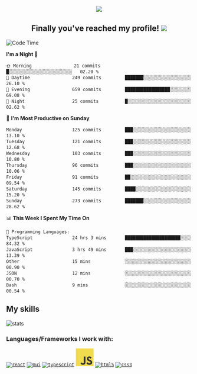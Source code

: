 <p align="center">
  <img src="https://user-images.githubusercontent.com/102032437/162972217-d9d013af-ed44-46cb-bd0c-aaf87b5200e7.gif">
</p>

<h2 align="center">
  Finally you've reached my profile!
  <img src="https://media.giphy.com/media/hvRJCLFzcasrR4ia7z/giphy.gif" width="28">
</h2>

<!--START_SECTION:waka-->
![Code Time](http://img.shields.io/badge/Code%20Time-1%2C256%20hrs%2012%20mins-blue)

**I'm a Night 🦉** 

```text
🌞 Morning                21 commits          █░░░░░░░░░░░░░░░░░░░░░░░░   02.20 % 
🌆 Daytime                249 commits         ███████░░░░░░░░░░░░░░░░░░   26.10 % 
🌃 Evening                659 commits         █████████████████░░░░░░░░   69.08 % 
🌙 Night                  25 commits          █░░░░░░░░░░░░░░░░░░░░░░░░   02.62 % 
```
📅 **I'm Most Productive on Sunday** 

```text
Monday                   125 commits         ███░░░░░░░░░░░░░░░░░░░░░░   13.10 % 
Tuesday                  121 commits         ███░░░░░░░░░░░░░░░░░░░░░░   12.68 % 
Wednesday                103 commits         ███░░░░░░░░░░░░░░░░░░░░░░   10.80 % 
Thursday                 96 commits          ███░░░░░░░░░░░░░░░░░░░░░░   10.06 % 
Friday                   91 commits          ██░░░░░░░░░░░░░░░░░░░░░░░   09.54 % 
Saturday                 145 commits         ████░░░░░░░░░░░░░░░░░░░░░   15.20 % 
Sunday                   273 commits         ███████░░░░░░░░░░░░░░░░░░   28.62 % 
```


📊 **This Week I Spent My Time On** 

```text
💬 Programming Languages: 
TypeScript               24 hrs 3 mins       █████████████████████░░░░   84.32 % 
JavaScript               3 hrs 49 mins       ███░░░░░░░░░░░░░░░░░░░░░░   13.39 % 
Other                    15 mins             ░░░░░░░░░░░░░░░░░░░░░░░░░   00.90 % 
JSON                     12 mins             ░░░░░░░░░░░░░░░░░░░░░░░░░   00.70 % 
Bash                     9 mins              ░░░░░░░░░░░░░░░░░░░░░░░░░   00.54 % 
```


<!--END_SECTION:waka-->

<h2>My skills</h2>

<img src="https://github-readme-stats.vercel.app/api?username=etczrn&count_private=true&show_icons=true&hide_border=true&bg_color=45deg,185a9d,43cea2&title_color=ffffff&text_color=ffffff&icon_color=ffffff" alt="stats">

### Languages/Frameworks I work with:

<code><a href="https://reactjs.org/"><img alt="react" title="react" src="https://cdn.jsdelivr.net/gh/devicons/devicon/icons/react/react-original.svg" height="48"></a></code>
<code><a href="https://mui.com/"><img alt="mui" title="mui" src="https://cdn.jsdelivr.net/gh/devicons/devicon/icons/materialui/materialui-original.svg" height="48"></a></code>
<code><a href="https://www.typescriptlang.org/"><img alt="typescript" title="typescript" src="https://cdn.jsdelivr.net/gh/devicons/devicon/icons/typescript/typescript-original.svg" height="48"></a></code>
<code><a href="https://developer.mozilla.org/en-US/docs/Web/JavaScript"><img alt="JavaScript" title="JavaScript" src="https://raw.githubusercontent.com/github/explore/80688e429a7d4ef2fca1e82350fe8e3517d3494d/topics/javascript/javascript.png" height="48"></a></code>
<code><a href="https://dev.w3.org/html5/html-author/"><img alt="html5" title="html5" src="https://cdn.jsdelivr.net/gh/devicons/devicon/icons/html5/html5-original.svg" height="48"></a></code>
<code><a href="https://www.w3.org/TR/css/"><img alt="css3" title="css3" src="https://cdn.jsdelivr.net/gh/devicons/devicon/icons/css3/css3-original.svg" height="48"></a></code>
